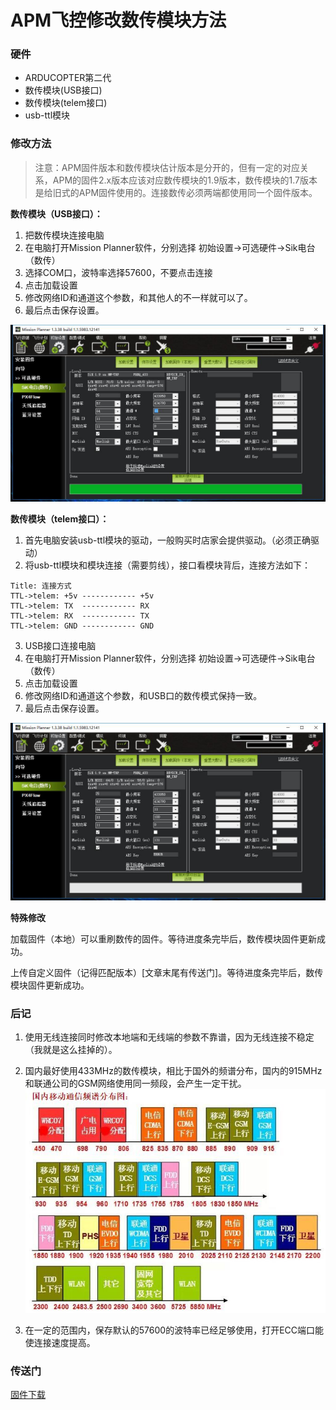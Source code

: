 # APM飞控修改数传模块方法

### 硬件

- ARDUCOPTER第二代
- 数传模块(USB接口)
- 数传模块(telem接口)
- usb-ttl模块

### 修改方法

> 注意：APM固件版本和数传模块估计版本是分开的，但有一定的对应关系，APM的固件2.x版本应该对应数传模块的1.9版本，数传模块的1.7版本是给旧式的APM固件使用的。连接数传必须两端都使用同一个固件版本。

**数传模块（USB接口）：**
1. 把数传模块连接电脑
2. 在电脑打开Mission Planner软件，分别选择  初始设置->可选硬件->Sik电台（数传）
3. 选择COM口，波特率选择57600，不要点击连接
4. 点击加载设置
5. 修改网络ID和通道这个参数，和其他人的不一样就可以了。
6. 最后点击保存设置。

![USB修改后的](/images/wsine-blog-image393.jpg)

**数传模块（telem接口）：**
1. 首先电脑安装usb-ttl模块的驱动，一般购买时店家会提供驱动。（必须正确驱动）
2. 将usb-ttl模块和模块连接（需要剪线），接口看模块背后，连接方法如下：
```sequence
Title: 连接方式
TTL->telem: +5v ------------ +5v
TTL->telem: TX  ------------ RX
TTL->telem: RX  ------------ TX
TTL->telem: GND ------------ GND
```
3. USB接口连接电脑
4. 在电脑打开Mission Planner软件，分别选择  初始设置->可选硬件->Sik电台（数传）
5. 点击加载设置
6. 修改网络ID和通道这个参数，和USB口的数传模式保持一致。
7. 最后点击保存设置。

![telem修改后的](/images/wsine-blog-image394.jpg)

**特殊修改**

加载固件（本地）可以重刷数传的固件。等待进度条完毕后，数传模块固件更新成功。

上传自定义固件（记得匹配版本）[文章末尾有传送门]。等待进度条完毕后，数传模块固件更新成功。

### 后记

1. 使用无线连接同时修改本地端和无线端的参数不靠谱，因为无线连接不稳定（我就是这么挂掉的）。
2. 国内最好使用433MHz的数传模块，相比于国外的频谱分布，国内的915MHz和联通公司的GSM网络使用同一频段，会产生一定干扰。
![频段图](/images/wsine-blog-image395.jpg)

3. 在一定的范围内，保存默认的57600的波特率已经足够使用，打开ECC端口能使连接速度提高。

### 传送门
[固件下载](http://pan.baidu.com/s/1qWQmMQw)